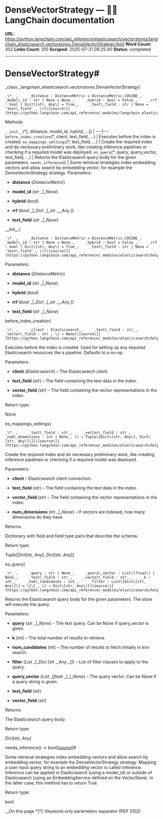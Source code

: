 # DenseVectorStrategy — 🦜🔗 LangChain  documentation

**URL:** https://python.langchain.com/api_reference/elasticsearch/vectorstores/langchain_elasticsearch.vectorstores.DenseVectorStrategy.html
**Word Count:** 302
**Links Count:** 105
**Scraped:** 2025-07-21 08:25:40
**Status:** completed

---

# DenseVectorStrategy\#

_class _langchain\_elasticsearch.vectorstores.DenseVectorStrategy\(

    _\*_ ,     _distance : DistanceMetric = DistanceMetric.COSINE_,     _model\_id : str | None = None_,     _hybrid : bool = False_,     _rrf : bool | Dict\[str, Any\] = True_,     _text\_field : str | None = 'text\_field'_, \)[\[source\]](https://python.langchain.com/api_reference/_modules/langchain_elasticsearch/vectorstores.html#DenseVectorStrategy)\#     

Methods

`__init__`\(\*\[, distance, model\_id, hybrid, ...\]\) |    ---|---   `before_index_creation`\(\*, client, text\_field, ...\) | Executes before the index is created.   `es_mappings_settings`\(\*, text\_field, ...\) | Create the required index and do necessary preliminary work, like creating inference pipelines or checking if a required model was deployed.   `es_query`\(\*, query, query\_vector, text\_field, ...\) | Returns the Elasticsearch query body for the given parameters.   `needs_inference`\(\) | Some retrieval strategies index embedding vectors and allow search by embedding vector, for example the DenseVectorStrategy strategy.      Parameters:     

  * **distance** \(_DistanceMetric_\)

  * **model\_id** \(_str_ _|__None_\)

  * **hybrid** \(_bool_\)

  * **rrf** \(_bool_ _|__Dict_ _\[__str_ _,__Any_ _\]_\)

  * **text\_field** \(_str_ _|__None_\)

\_\_init\_\_\(

    _\*_ ,     _distance : DistanceMetric = DistanceMetric.COSINE_,     _model\_id : str | None = None_,     _hybrid : bool = False_,     _rrf : bool | Dict\[str, Any\] = True_,     _text\_field : str | None = 'text\_field'_, \)[\[source\]](https://python.langchain.com/api_reference/_modules/elasticsearch/helpers/vectorstore/_sync/strategies.html#DenseVectorStrategy.__init__)\#     

Parameters:     

  * **distance** \(_DistanceMetric_\)

  * **model\_id** \(_str_ _|__None_\)

  * **hybrid** \(_bool_\)

  * **rrf** \(_bool_ _|__Dict_ _\[__str_ _,__Any_ _\]_\)

  * **text\_field** \(_str_ _|__None_\)

before\_index\_creation\(

    _\*_ ,     _client : Elasticsearch_,     _text\_field : str_,     _vector\_field : str_, \) → None[\[source\]](https://python.langchain.com/api_reference/_modules/elasticsearch/helpers/vectorstore/_sync/strategies.html#DenseVectorStrategy.before_index_creation)\#     

Executes before the index is created. Used for setting up any required Elasticsearch resources like a pipeline. Defaults to a no-op.

Parameters:     

  * **client** \(_Elasticsearch_\) – The Elasticsearch client.

  * **text\_field** \(_str_\) – The field containing the text data in the index.

  * **vector\_field** \(_str_\) – The field containing the vector representations in the index.

Return type:     

None

es\_mappings\_settings\(

    _\*_ ,     _text\_field : str_,     _vector\_field : str_,     _num\_dimensions : int | None_, \) → Tuple\[Dict\[str, Any\], Dict\[str, Any\]\][\[source\]](https://python.langchain.com/api_reference/_modules/elasticsearch/helpers/vectorstore/_sync/strategies.html#DenseVectorStrategy.es_mappings_settings)\#     

Create the required index and do necessary preliminary work, like creating inference pipelines or checking if a required model was deployed.

Parameters:     

  * **client** – Elasticsearch client connection.

  * **text\_field** \(_str_\) – The field containing the text data in the index.

  * **vector\_field** \(_str_\) – The field containing the vector representations in the index.

  * **num\_dimensions** \(_int_ _|__None_\) – If vectors are indexed, how many dimensions do they have.

Returns:     

Dictionary with field and field type pairs that describe the schema.

Return type:     

_Tuple_\[_Dict_\[str, _Any_\], _Dict_\[str, _Any_\]\]

es\_query\(

    _\*_ ,     _query : str | None_,     _query\_vector : List\[float\] | None_,     _text\_field : str_,     _vector\_field : str_,     _k : int_,     _num\_candidates : int_,     _filter : List\[Dict\[str, Any\]\] = \[\]_, \) → Dict\[str, Any\][\[source\]](https://python.langchain.com/api_reference/_modules/elasticsearch/helpers/vectorstore/_sync/strategies.html#DenseVectorStrategy.es_query)\#     

Returns the Elasticsearch query body for the given parameters. The store will execute the query.

Parameters:     

  * **query** \(_str_ _|__None_\) – The text query. Can be None if query\_vector is given.

  * **k** \(_int_\) – The total number of results to retrieve.

  * **num\_candidates** \(_int_\) – The number of results to fetch initially in knn search.

  * **filter** \(_List_ _\[__Dict_ _\[__str_ _,__Any_ _\]__\]_\) – List of filter clauses to apply to the query.

  * **query\_vector** \(_List_ _\[__float_ _\]__|__None_\) – The query vector. Can be None if a query string is given.

  * **text\_field** \(_str_\)

  * **vector\_field** \(_str_\)

Returns:     

The Elasticsearch query body.

Return type:     

_Dict_\[str, _Any_\]

needs\_inference\(\) → bool[\[source\]](https://python.langchain.com/api_reference/_modules/elasticsearch/helpers/vectorstore/_sync/strategies.html#DenseVectorStrategy.needs_inference)\#     

Some retrieval strategies index embedding vectors and allow search by embedding vector, for example the DenseVectorStrategy strategy. Mapping a user input query string to an embedding vector is called inference. Inference can be applied in Elasticsearch \(using a model\_id\) or outside of Elasticsearch \(using an EmbeddingService defined on the VectorStore\). In the latter case, this method has to return True.

Return type:     

bool

__On this page   *[\*]: Keyword-only parameters separator (PEP 3102)